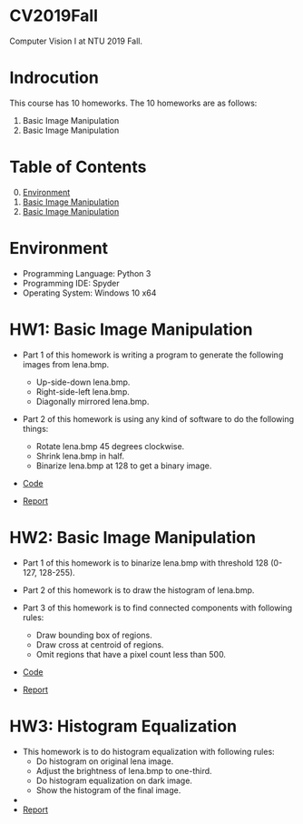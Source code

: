 # CV2019Fall
Computer Vision I at NTU 2019 Fall.

# Indrocution
This course has 10 homeworks. The 10 homeworks are as follows:
1. Basic Image Manipulation
2. Basic Image Manipulation

# Table of Contents
<!--ts-->
   0. [Environment](https://github.com/vincent0628/CV2019Fall/blob/master/README.md#environment)
   1. [Basic Image Manipulation](https://github.com/vincent0628/CV2019Fall/blob/master/README.md#hw1-basic-image-manipulation)
   2. [Basic Image Manipulation](https://github.com/vincent0628/CV2019Fall/blob/master/README.md#hw2-basic-image-manipulation)

<!--te-->
# Environment
* Programming Language: Python 3
* Programming IDE: Spyder
* Operating System: Windows 10 x64

# HW1: Basic Image Manipulation
* Part 1 of this homework is writing a program to generate the following images from lena.bmp.
   * Up-side-down lena.bmp.
   * Right-side-left lena.bmp.
   * Diagonally mirrored lena.bmp.
* Part 2 of this homework is using any kind of software to do the following things:
   * Rotate lena.bmp 45 degrees clockwise.
   * Shrink lena.bmp in half.
   * Binarize lena.bmp at 128 to get a binary image.

* [Code](https://github.com/vincent0628/CV2019Fall/blob/master/R08921005_HW1_ver1/R08921005_HW1_ver1.py)
* [Report](https://github.com/vincent0628/CV2019Fall/blob/master/R08921005_HW1_ver1/R08921005_HW1_ver1.pdf)

# HW2: Basic Image Manipulation
* Part 1 of this homework is to binarize lena.bmp with threshold 128 (0-127, 128-255).
   
* Part 2 of this homework is to draw the histogram of lena.bmp.

* Part 3 of this homework is to find connected components with following rules:
   * Draw bounding box of regions.
   * Draw cross at centroid of regions.
   * Omit regions that have a pixel count less than 500.

* [Code](https://github.com/vincent0628/CV2019Fall/blob/master/R08921005_HW2_ver1/R08921005_HW2_ver1.py)
* [Report](https://github.com/vincent0628/CV2019Fall/blob/master/R08921005_HW2_ver1/R08921005_HW2_ver1.pdf)

# HW3: Histogram Equalization
* This homework is to do histogram equalization with following rules:
   * Do histogram on original lena image.
   * Adjust the brightness of lena.bmp to one-third.
   * Do histogram equalization on dark image.
   * Show the histogram of the final image.
* [Code]: (https://github.com/vincent0628/CV2019Fall/blob/master/R08921005_HW3_ver1/R08921005_HW3_ver1.pdf)
* [Report](https://github.com/vincent0628/CV2019Fall/blob/master/R08921005_HW3_ver1/R08921005_HW3_ver1.pdf)
